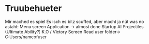 # Truubehueter
Mir mached es spiel
Es isch es bitz scuffed, aber macht ja nüt
was no astaht:
Menu screen
Application -> almost done
Startup
AI
Projectiles
(Ultimate Ability?)
K.O / Victory Screen
Read user folder-> C:Users/nameofuser
